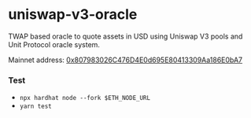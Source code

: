 # uniswap-v3-oracle

TWAP based oracle to quote assets in USD using Uniswap V3 pools and Unit Protocol oracle system.

Mainnet address: [0x807983026C476D4E0d695E80413309Aa186E0bA7](https://etherscan.io/address/0x807983026c476d4e0d695e80413309aa186e0ba7#code)

### Test

- `npx hardhat node --fork $ETH_NODE_URL`
- `yarn test`